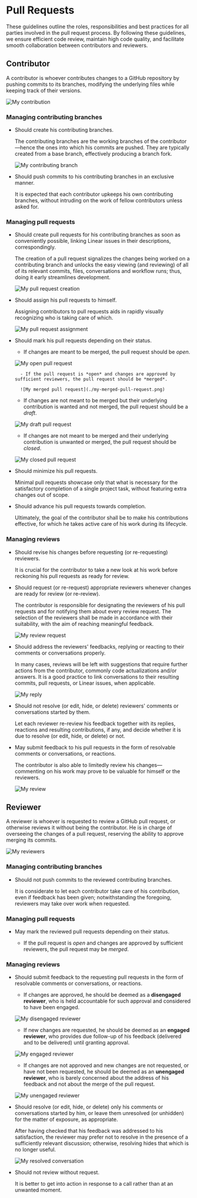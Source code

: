 # Pull Requests

These guidelines outline the roles, responsibilities and best practices for all parties involved in the pull request process. By following these guidelines, we ensure efficient code review, maintain high code quality, and facilitate smooth collaboration between contributors and reviewers.

## Contributor

A contributor is whoever contributes changes to a GitHub repository by pushing commits to its branches, modifying the underlying files while keeping track of their versions.

![My contribution](docs/processes/github/pr-guidelines/my-contribution.png)

### Managing contributing branches

- Should create his contributing branches.

    The contributing branches are the working branches of the contributor—hence the ones into which his commits are pushed. They are typically created from a base branch, effectively producing a branch fork.

    ![My contributing branch](docs/processes/github/pr-guidelines/my-contributing-branch.png)

- Should push commits to his contributing branches in an exclusive manner.

    It is expected that each contributor upkeeps his own contributing branches, without intruding on the work of fellow contributors unless asked for.

### Managing pull requests

- Should create pull requests for his contributing branches as soon as conveniently possible, linking Linear issues in their descriptions, correspondingly.

    The creation of a pull request signalizes the changes being worked on a contributing branch and unlocks the easy viewing (and reviewing) of all of its relevant commits, files, conversations and workflow runs; thus, doing it early streamlines development.

    ![My pull request creation](docs/processes/github/pr-guidelines/my-pull-request-creation.png)

- Should assign his pull requests to himself.

    Assigning contributors to pull requests aids in rapidly visually recognizing who is taking care of which.

    ![My pull request assignment](docs/processes/github/pr-guidelines/my-pull-request-assignment.png)

- Should mark his pull requests depending on their status.

    - If changes are meant to be merged, the pull request should be *open*.

    ![My open pull request](docs/processes/github/pr-guidelines/my-open-pull-request.png)

        - If the pull request is *open* and changes are approved by sufficient reviewers, the pull request should be *merged*.

        ![My merged pull request](./my-merged-pull-request.png)

    - If changes are not meant to be merged but their underlying contribution is wanted and not merged, the pull request should be a *draft*.

    ![My draft pull request](docs/processes/github/pr-guidelines/my-draft-pull-request.png)

    - If changes are not meant to be merged and their underlying contribution is unwanted or merged, the pull request should be *closed*.

    ![My closed pull request](docs/processes/github/pr-guidelines/my-closed-pull-request.png)

- Should minimize his pull requests.

    Minimal pull requests showcase only that what is necessary for the satisfactory completion of a single project task, without featuring extra changes out of scope.

- Should advance his pull requests towards completion.

    Ultimately, the goal of the contributor shall be to make his contributions effective, for which he takes active care of his work during its lifecycle.

### Managing reviews

- Should revise his changes before requesting (or re-requesting) reviewers.

    It is crucial for the contributor to take a new look at his work before reckoning his pull requests as ready for review.

- Should request (or re-request) appropriate reviewers whenever changes are ready for review (or re-review).

    The contributor is responsible for designating the reviewers of his pull requests and for notifying them about every review request. The selection of the reviewers shall be made in accordance with their suitability, with the aim of reaching meaningful feedback.

    ![My review request](docs/processes/github/pr-guidelines/my-review-request.png)

- Should address the reviewers' feedbacks, replying or reacting to their comments or conversations properly.

    In many cases, reviews will be left with suggestions that require further actions from the contributor, commonly code actualizations and/or answers. It is a good practice to link conversations to their resulting commits, pull requests, or Linear issues, when applicable.

    ![My reply](docs/processes/github/pr-guidelines/my-reply.png)

- Should not resolve (or edit, hide, or delete) reviewers' comments or conversations started by them.

    Let each reviewer re-review his feedback together with its replies, reactions and resulting contributions, if any, and decide whether it is due to resolve (or edit, hide, or delete) or not.

- May submit feedback to his pull requests in the form of resolvable comments or conversations, or reactions.

    The contributor is also able to limitedly review his changes—commenting on his work may prove to be valuable for himself or the reviewers.

    ![My review](docs/processes/github/pr-guidelines/my-review.png)

## Reviewer

A reviewer is whoever is requested to review a GitHub pull request, or otherwise reviews it without being the contributor. He is in charge of overseeing the changes of a pull request, reserving the ability to approve merging its commits.

![My reviewers](docs/processes/github/pr-guidelines/my-reviewers.png)

### Managing contributing branches

- Should not push commits to the reviewed contributing branches.

    It is considerate to let each contributor take care of his contribution, even if feedback has been given; notwithstanding the foregoing, reviewers may take over work when requested.

### Managing pull requests

- May mark the reviewed pull requests depending on their status.

    - If the pull request is *open* and changes are approved by sufficient reviewers, the pull request may be *merged*.

### Managing reviews

- Should submit feedback to the requesting pull requests in the form of resolvable comments or conversations, or reactions.

    - If changes are approved, he should be deemed as a **disengaged reviewer**, who is held accountable for such approval and considered to have been engaged.

    ![My disengaged reviewer](docs/processes/github/pr-guidelines/my-disengaged-reviewer.png)

    - If new changes are requested, he should be deemed as an **engaged reviewer**, who provides due follow-up of his feedback (delivered and to be delivered) until granting approval.

    ![My engaged reviewer](docs/processes/github/pr-guidelines/my-engaged-reviewer.png)

    - If changes are not approved and new changes are not requested, or have not been requested, he should be deemed as an **unengaged reviewer**, who is barely concerned about the address of his feedback and not about the merge of the pull request.

    ![My unengaged reviewer](docs/processes/github/pr-guidelines/my-unengaged-reviewer.png)

- Should resolve (or edit, hide, or delete) only his comments or conversations started by him, or leave them unresolved (or unhidden) for the matter of exposure, as appropriate.

    After having checked that his feedback was addressed to his satisfaction, the reviewer may prefer not to resolve in the presence of a sufficiently relevant discussion; otherwise, resolving hides that which is no longer useful.

    ![My resolved conversation](docs/processes/github/pr-guidelines/my-resolved-conversation.png)

- Should not review without request.

    It is better to get into action in response to a call rather than at an unwanted moment.